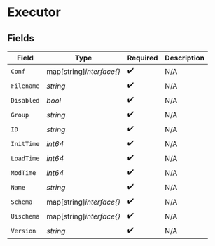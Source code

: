 # Executor


## Fields

| Field                    | Type                     | Required                 | Description              |
| ------------------------ | ------------------------ | ------------------------ | ------------------------ |
| `Conf`                   | map[string]*interface{}* | :heavy_check_mark:       | N/A                      |
| `Filename`               | *string*                 | :heavy_check_mark:       | N/A                      |
| `Disabled`               | *bool*                   | :heavy_check_mark:       | N/A                      |
| `Group`                  | *string*                 | :heavy_check_mark:       | N/A                      |
| `ID`                     | *string*                 | :heavy_check_mark:       | N/A                      |
| `InitTime`               | *int64*                  | :heavy_check_mark:       | N/A                      |
| `LoadTime`               | *int64*                  | :heavy_check_mark:       | N/A                      |
| `ModTime`                | *int64*                  | :heavy_check_mark:       | N/A                      |
| `Name`                   | *string*                 | :heavy_check_mark:       | N/A                      |
| `Schema`                 | map[string]*interface{}* | :heavy_check_mark:       | N/A                      |
| `Uischema`               | map[string]*interface{}* | :heavy_check_mark:       | N/A                      |
| `Version`                | *string*                 | :heavy_check_mark:       | N/A                      |